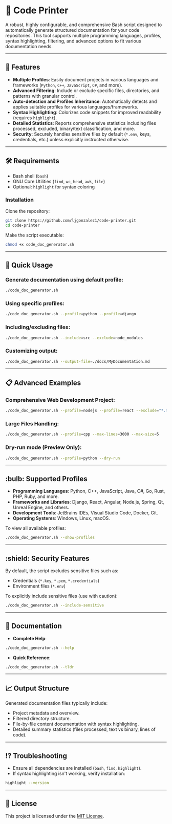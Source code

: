 # :open_file_folder: Code Printer

A robust, highly configurable, and comprehensive Bash script designed to automatically generate structured documentation for your code repositories. This tool supports multiple programming languages, profiles, syntax highlighting, filtering, and advanced options to fit various documentation needs.

---

## :bookmark_tabs: Features

* **Multiple Profiles**: Easily document projects in various languages and frameworks (`Python`, `C++`, `JavaScript`, `C#`, and more).
* **Advanced Filtering**: Include or exclude specific files, directories, and patterns with granular control.
* **Auto-detection and Profiles Inheritance**: Automatically detects and applies suitable profiles for various languages/frameworks.
* **Syntax Highlighting**: Colorizes code snippets for improved readability (requires `highlight`).
* **Detailed Statistics**: Reports comprehensive statistics including files processed, excluded, binary/text classification, and more.
* **Security**: Securely handles sensitive files by default (`*.env`, keys, credentials, etc.) unless explicitly instructed otherwise.

---

## :hammer_and_wrench: Requirements

* Bash shell (`bash`)
* GNU Core Utilities (`find`, `wc`, `head`, `awk`, `file`)
* Optional: `highlight` for syntax coloring

### Installation

Clone the repository:

```bash
git clone https://github.com/ljgonzalez1/code-printer.git
cd code-printer
```

Make the script executable:

```bash
chmod +x code_doc_generator.sh
```

---

## :rocket: Quick Usage

### Generate documentation using default profile:

```bash
./code_doc_generator.sh
```

### Using specific profiles:

```bash
./code_doc_generator.sh --profile=python --profile=django
```

### Including/excluding files:

```bash
./code_doc_generator.sh --include=src --exclude=node_modules
```

### Customizing output:

```bash
./code_doc_generator.sh --output-file=./docs/MyDocumentation.md
```

---

## :clipboard: Advanced Examples

### Comprehensive Web Development Project:

```bash
./code_doc_generator.sh --profile=nodejs --profile=react --exclude="*.min.*" --include-sensitive
```

### Large Files Handling:

```bash
./code_doc_generator.sh --profile=cpp --max-lines=3000 --max-size=5
```

### Dry-run mode (Preview Only):

```bash
./code_doc_generator.sh --profile=python --dry-run
```

---

## \:bulb: Supported Profiles

* **Programming Languages**: Python, C++, JavaScript, Java, C#, Go, Rust, PHP, Ruby, and more.
* **Frameworks and Libraries**: Django, React, Angular, Node.js, Spring, Qt, Unreal Engine, and others.
* **Development Tools**: JetBrains IDEs, Visual Studio Code, Docker, Git.
* **Operating Systems**: Windows, Linux, macOS.

To view all available profiles:

```bash
./code_doc_generator.sh --show-profiles
```

---

## \:shield: Security Features

By default, the script excludes sensitive files such as:

* Credentials (`*.key`, `*.pem`, `*.credentials`)
* Environment files (`*.env`)

To explicitly include sensitive files (use with caution):

```bash
./code_doc_generator.sh --include-sensitive
```

---

## :page_facing_up: Documentation

* **Complete Help**:

```bash
./code_doc_generator.sh --help
```

* **Quick Reference**:

```bash
./code_doc_generator.sh --tldr
```

---

## :chart_with_upwards_trend: Output Structure

Generated documentation files typically include:

* Project metadata and overview.
* Filtered directory structure.
* File-by-file content documentation with syntax highlighting.
* Detailed summary statistics (files processed, text vs binary, lines of code).

---

## :interrobang: Troubleshooting

* Ensure all dependencies are installed (`bash`, `find`, `highlight`).
* If syntax highlighting isn't working, verify installation:

```bash
highlight --version
```

---

## :scroll: License

This project is licensed under the [MIT License](LICENSE).
